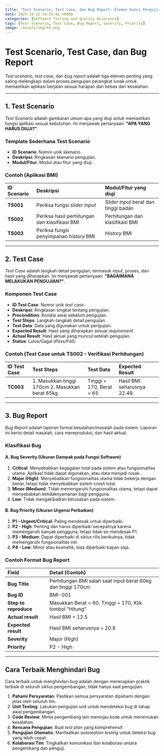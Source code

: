 ```yaml
---
title: "Test Scenario, Test Case, dan Bug Report: Elemen Kunci Pengujian"
date: 2025-10-22 14:55:01 +0800
categories: [Software Testing and Quality Assurance]
tags: [Test Scenario, Test Case, Bug Report, Severity, Priority]
image: /assets/img/k4.png
---
```


# Test Scenario, Test Case, dan Bug Report

*Test scenario, test case*, dan *bug report* adalah tiga elemen penting yang saling melengkapi dalam proses pengujian perangkat lunak untuk memastikan aplikasi berjalan sesuai harapan dan bebas dari kesalahan.

---

## 1. Test Scenario

*Test Scenario* adalah gambaran umum apa yang diuji untuk memastikan fungsi aplikasi sesuai kebutuhan. Ini menjawab pertanyaan: **"APA YANG HARUS DIUJI?"**.

### Template Sederhana Test Scenario
* **ID Scenario**: Nomor unik skenario.
* **Deskripsi**: Ringkasan skenario pengujian.
* **Modul/Fitur**: Modul atau fitur yang diuji.

### Contoh (Aplikasi BMI)
| ID Scenario | Deskripsi | Modul/Fitur yang diuji |
| :--- | :--- | :--- |
| **TS001** | Periksa fungsi *slider input* | *Slider input* berat dan tinggi badan  |
| **TS002** | Periksa hasil perhitungan dan klasifikasi BMI | Perhitungan dan klasifikasi BMI  |
| **TS003** | Periksa fungsi penyimpanan *history* BMI | *History* BMI  |

---

## 2. Test Case

*Test Case* adalah langkah detail pengujian, termasuk *input*, proses, dan hasil yang diharapkan. Ini menjawab pertanyaan: **"BAGAIMANA MELAKUKAN PENGUJIAN?"**.

### Komponen Test Case
* **ID Test Case**: Nomor unik *test case*.
* **Deskripsi**: Ringkasan singkat tentang pengujian.
* **Precondition**: Kondisi awal sebelum pengujian.
* **Test Steps**: Langkah-langkah detail pengujian.
* **Test Data**: Data yang digunakan untuk pengujian.
* **Expected Result**: Hasil yang diharapkan sesuai *requirement*.
* **Actual Result**: Hasil aktual yang muncul setelah pengujian.
* **Status**: Lulus/Gagal (*Pass/Fail*).

### Contoh (Test Case untuk TS002 - Verifikasi Perhitungan)
| ID Test Case | Test Steps | Test Data | Expected Result |
| :--- | :--- | :--- | :--- |
| **TC003** | 1. Masukkan tinggi 170cm 2. Masukkan berat 65kg | Tinggi = 170, Berat = 65 | Hasil BMI seharusnya 22.49. |

---

## 3. Bug Report

*Bug Report* adalah laporan formal kesalahan/masalah pada sistem. Laporan ini berisi detail masalah, cara mereproduksi, dan hasil aktual.

### Klasifikasi Bug
#### A. Bug Severity (Ukuran Dampak pada Fungsi Software) 
1.  **Critical**: Menyebabkan kegagalan total pada sistem atau fungsionalitas utama. Aplikasi tidak dapat digunakan, atau data menjadi rusak.
2.  **Major (High)**: Menyebabkan fungsionalitas utama tidak bekerja dengan benar, tetapi tidak menyebabkan sistem *crash* total.
3.  **Minor (Medium)**: Tidak memengaruhi fungsionalitas utama, tetapi dapat menyebabkan ketidaknyamanan bagi pengguna.
4.  **Low**: Tidak mengakibatkan kerusakan pada sistem.

#### B. Bug Priority (Ukuran Urgensi Perbaikan) 
1.  **P1 - Urgent/Critical**: Paling mendesak untuk diperbaiki.
2.  **P2 - High**: Penting dan harus diperbaiki secepatnya karena memengaruhi banyak pengguna, tetapi tidak se-mendesak P1.
3.  **P3 - Medium**: Dapat diperbaiki di siklus rilis berikutnya, tidak memengaruhi fungsionalitas inti.
4.  **P4 - Low**: Minor atau kosmetik, bisa diperbaiki kapan saja.

### Contoh Format Bug Report
| Field | Detail (Contoh) |
| :--- | :--- |
| **Bug Title** | Perhitungan BMI salah saat input berat 60kg dan tinggi 170cm  |
| **Bug ID** | BMI-001  |
| **Step to reproduce** | Masukkan Berat = 60, Tinggi = 170, Klik tombol "Hitung"  |
| **Actual result** | Hasil BMI = 12.5  |
| **Expected result** | Hasil BMI seharusnya = 20.8  |
| **Severity** | Major (High)  |
| **Priority** | P2 - High  |

---

## Cara Terbaik Menghindari Bug

Cara terbaik untuk menghindari *bug* adalah dengan menerapkan praktik terbaik di seluruh siklus pengembangan, tidak hanya saat pengujian.

1.  **Pahami Persyaratan**: Pastikan semua persyaratan dipahami dengan jelas oleh seluruh tim.
2.  **Unit Testing**: Lakukan pengujian unit untuk mendeteksi *bug* di tahap awal pengembangan.
3.  **Code Review**: Minta pengembang lain meninjau kode untuk menemukan kesalahan.
4.  **Rencana Pengujian**: Buat *test plan* yang komprehensif.
5.  **Pengujian Otomatis**: Manfaatkan *automation testing* untuk deteksi *bug* yang lebih cepat.
6.  **Kolaborasi Tim**: Tingkatkan komunikasi dan kolaborasi antara pengembang dan penguji.
